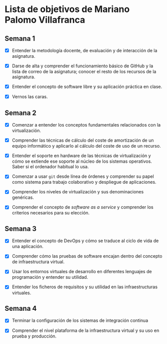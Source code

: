 Lista de objetivos de Mariano Palomo Villafranca
============================
## Semana 1
- [X] Entender la metodología docente, de evaluación y de interacción de la asignatura.

- [X] Darse de alta y comprender el funcionamiento básico de GitHub y la lista de correo de la asignatura; conocer el resto de los recursos de la asignatura.

- [X] Entender el concepto de software libre y su aplicación práctica en clase.

- [X] Vernos las caras.

## Semana 2
- [X] Comenzar a entender los conceptos fundamentales relacionados con la virtualización.

- [X] Comprender las técnicas de cálculo del coste de amortización de un equipo informático y aplicarlo al cálculo del coste de uso de un recurso.

- [X] Entender el soporte en hardware de las técnicas de virtualización y cómo se extiende ese soporte al núcleo de los sistemas operativos. Saber si el ordenador habitual lo usa.

- [X] Comenzar a usar `git` desde línea de órdenes y comprender su papel como sistema para trabajo colaborativo y despliegue de aplicaciones.

- [X] Comprender los niveles de virtualización y sus denominaciones genéricas.

- [X] Comprender el concepto de *software as a service* y comprender los criterios necesarios para su elección.

## Semana 3

- [X] Entender el concepto de DevOps y cómo se traduce al ciclo de vida de una aplicación.

- [X] Comprender cómo las pruebas de software encajan dentro del concepto de infraestructura virtual.

- [X] Usar los entornos virtuales de desarrollo en diferentes lenguajes de programación y entender su utilidad.

- [X] Entender los ficheros de requisitos y su utilidad en las infraestructuras virtuales.

## Semana 4
- [X] Terminar la configuración de los sistemas de integración continua

- [X] Comprender el nivel plataforma de la infraestructura virtual y su uso en prueba y producción.
